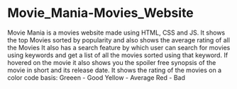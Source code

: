 # Movie_Mania-Movies_Website
Movie Mania is a movies website made using HTML, CSS and JS.
It shows the top Movies sorted by popularity and also shows the average rating of all the Movies
It also has a search feature by which user can search for movies using keywords and get a list of all the movies sorted using that keyword.
If hovered on the movie it also shows you the spoiler free synopsis of the movie in short and its release date.
It shows the rating of the movies on a color code basis: 
Greeen - Good
Yellow - Average
Red - Bad
